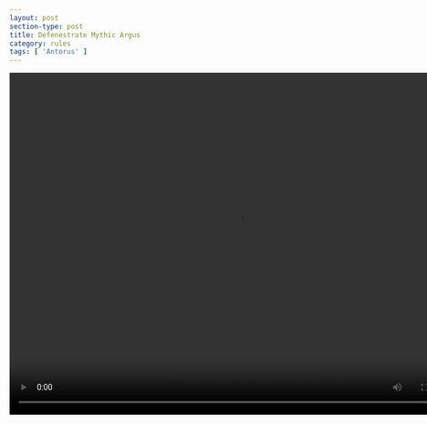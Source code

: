 ```yaml
---
layout: post
section-type: post
title: Defenestrate Mythic Argus
category: rules
tags: [ 'Antorus' ]
---
```

<!-- <iframe class="center-block" width="800" height="500" src="https://www.youtube-nocookie.com/embed/LG13700MBak?rel=0" frameborder="0" allow="autoplay; encrypted-media" allowfullscreen></iframe> -->
<!-- <iframe class="center-block" width="800" height="550" src="https://www.youtube.com/embed/b-HRidL42i8" frameborder="0" allow="autoplay; encrypted-media" allowfullscreen></iframe> -->
<video class="center-block" src="https://www.dropbox.com/s/6tz2fm7nhs81nqg/Defenestrate%20VS%20Argus%20the%20Unmaker%20Mythic.mp4?dl=1" width="800" height="600" controls></video>